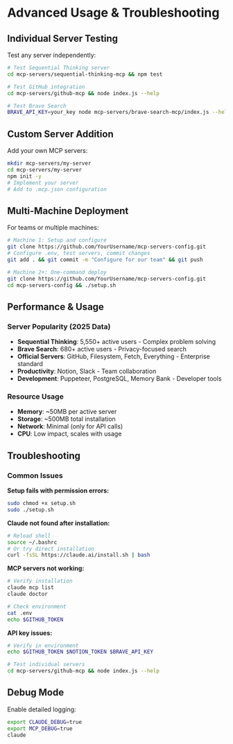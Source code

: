 # Advanced Usage & Troubleshooting

## Individual Server Testing
Test any server independently:
```bash
# Test Sequential Thinking server
cd mcp-servers/sequential-thinking-mcp && npm test

# Test GitHub integration
cd mcp-servers/github-mcp && node index.js --help

# Test Brave Search
BRAVE_API_KEY=your_key node mcp-servers/brave-search-mcp/index.js --help
```

## Custom Server Addition
Add your own MCP servers:
```bash
mkdir mcp-servers/my-server
cd mcp-servers/my-server
npm init -y
# Implement your server
# Add to .mcp.json configuration
```

## Multi-Machine Deployment
For teams or multiple machines:
```bash
# Machine 1: Setup and configure
git clone https://github.com/YourUsername/mcp-servers-config.git
# Configure .env, test servers, commit changes
git add . && git commit -m "Configure for our team" && git push

# Machine 2+: One-command deploy
git clone https://github.com/YourUsername/mcp-servers-config.git
cd mcp-servers-config && ./setup.sh
```

## Performance & Usage
### Server Popularity (2025 Data)
- **Sequential Thinking**: 5,550+ active users - Complex problem solving
- **Brave Search**: 680+ active users - Privacy-focused search
- **Official Servers**: GitHub, Filesystem, Fetch, Everything - Enterprise standard
- **Productivity**: Notion, Slack - Team collaboration
- **Development**: Puppeteer, PostgreSQL, Memory Bank - Developer tools

### Resource Usage
- **Memory**: ~50MB per active server
- **Storage**: ~500MB total installation
- **Network**: Minimal (only for API calls)
- **CPU**: Low impact, scales with usage

## Troubleshooting
### Common Issues

**Setup fails with permission errors:**
```bash
sudo chmod +x setup.sh
sudo ./setup.sh
```

**Claude not found after installation:**
```bash
# Reload shell
source ~/.bashrc
# Or try direct installation
curl -fsSL https://claude.ai/install.sh | bash
```

**MCP servers not working:**
```bash
# Verify installation
claude mcp list
claude doctor

# Check environment
cat .env
echo $GITHUB_TOKEN
```

**API key issues:**
```bash
# Verify in environment
echo $GITHUB_TOKEN $NOTION_TOKEN $BRAVE_API_KEY

# Test individual servers
cd mcp-servers/github-mcp && node index.js --help
```

## Debug Mode
Enable detailed logging:
```bash
export CLAUDE_DEBUG=true
export MCP_DEBUG=true
claude
```
